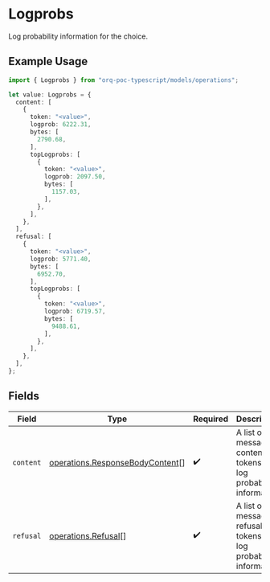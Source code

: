 # Logprobs

Log probability information for the choice.

## Example Usage

```typescript
import { Logprobs } from "orq-poc-typescript/models/operations";

let value: Logprobs = {
  content: [
    {
      token: "<value>",
      logprob: 6222.31,
      bytes: [
        2790.68,
      ],
      topLogprobs: [
        {
          token: "<value>",
          logprob: 2097.50,
          bytes: [
            1157.03,
          ],
        },
      ],
    },
  ],
  refusal: [
    {
      token: "<value>",
      logprob: 5771.40,
      bytes: [
        6952.70,
      ],
      topLogprobs: [
        {
          token: "<value>",
          logprob: 6719.57,
          bytes: [
            9488.61,
          ],
        },
      ],
    },
  ],
};
```

## Fields

| Field                                                                              | Type                                                                               | Required                                                                           | Description                                                                        |
| ---------------------------------------------------------------------------------- | ---------------------------------------------------------------------------------- | ---------------------------------------------------------------------------------- | ---------------------------------------------------------------------------------- |
| `content`                                                                          | [operations.ResponseBodyContent](../../models/operations/responsebodycontent.md)[] | :heavy_check_mark:                                                                 | A list of message content tokens with log probability information.                 |
| `refusal`                                                                          | [operations.Refusal](../../models/operations/refusal.md)[]                         | :heavy_check_mark:                                                                 | A list of message refusal tokens with log probability information.                 |